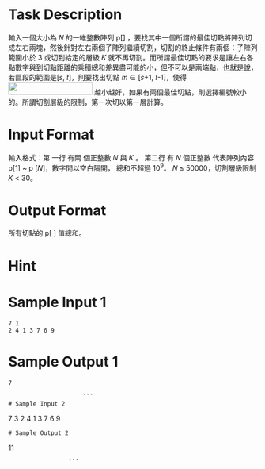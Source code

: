 # Task Description
輸入一個大小為 𝑁 的一維整數陣列 p[] ，要找其中一個所謂的最佳切點將陣列切成左右兩塊，然後針對左右兩個子陣列繼續切割，切割的終止條件有兩個：子陣列範圍小於 3 或切到給定的層級 𝐾 就不再切割。而所謂最佳切點的要求是讓左右各點數字與到切點距離的乘積總和差異盡可能的小，但不可以是兩端點，也就是說，若區段的範圍是[𝑠, 𝑡]，則要找出切點 𝑚 ∈ [𝑠+1, 𝑡-1]，使得 <img alt="" src="./ShowImage_id_1711" height="26" width="170" /> 越小越好，如果有兩個最佳切點，則選擇編號較小的。所謂切割層級的限制，第一次切以第一層計算。
# Input Format
輸入格式：第 一行 有兩 個正整數 𝑁 與 𝐾 。 第二行 有 𝑁 個正整數 代表陣列內容 p[1] \~ p [𝑁]，數字間以空白隔開， 總和不超過 10<sup>9</sup>。 𝑁 ≤ 50000，切割層級限制 𝐾 \< 30。
# Output Format
所有切點的 p[ ] 值總和。
# Hint

# Sample Input 1
```
7 1
2 4 1 3 7 6 9
```
# Sample Output 1
```
7

                     ```
# Sample Input 2
```
7 3
2 4 1 3 7 6 9
```
# Sample Output 2
```
11

                     ```

